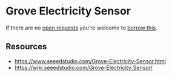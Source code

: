 # Grove Electricity Sensor
If there are no [open requests](../../../../issues?q=is%3Aissue+is%3Aopen+%22Grove+Electricity+Sensor%22+in%3Atitle) you're welcome to [borrow this](../../../../issues/new?title=Borrow+request+for+Grove+Electricity+Sensor&body=1+piece+of+%5Bthis%5D%28..%2Fblob%2Fmain%2F.%2FHardware%2FSensors%2FGrove_Electricity_Sensor.md%29+for+~2+weeks.).

## Resources
- https://www.seeedstudio.com/Grove-Electricity-Sensor.html
- https://wiki.seeedstudio.com/Grove-Electricity_Sensor/
